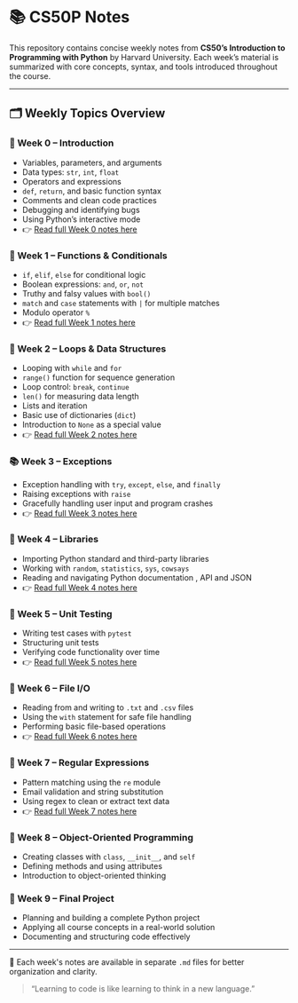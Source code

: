 # 📚 CS50P Notes

This repository contains concise weekly notes from **CS50’s Introduction to Programming with Python** by Harvard University. Each week’s material is summarized with core concepts, syntax, and tools introduced throughout the course.

---

## 🗂️ Weekly Topics Overview

### 📘 Week 0 – Introduction
- Variables, parameters, and arguments  
- Data types: `str`, `int`, `float`  
- Operators and expressions  
- `def`, `return`, and basic function syntax  
- Comments and clean code practices  
- Debugging and identifying bugs  
- Using Python’s interactive mode
- 👉 [Read full Week 0 notes here](https://github.com/IndoKris/CS50P-Journey/blob/main/Notes/Week0.md)



### 🧮 Week 1 – Functions & Conditionals
- `if`, `elif`, `else` for conditional logic  
- Boolean expressions: `and`, `or`, `not`  
- Truthy and falsy values with `bool()`  
- `match` and `case` statements with `|` for multiple matches  
- Modulo operator `%`
-  👉 [Read full Week 1 notes here](https://github.com/IndoKris/CS50P-Journey/blob/main/Notes/Week1.md)

### 🔁 Week 2 – Loops & Data Structures
- Looping with `while` and `for`  
- `range()` function for sequence generation  
- Loop control: `break`, `continue`  
- `len()` for measuring data length  
- Lists and iteration  
- Basic use of dictionaries (`dict`)  
- Introduction to `None` as a special value
-  👉 [Read full Week 2 notes here](https://github.com/IndoKris/CS50P-Journey/blob/main/Notes/Week2.md)

### 📚 Week 3 – Exceptions
- Exception handling with `try`, `except`, `else`, and `finally`  
- Raising exceptions with `raise`  
- Gracefully handling user input and program crashes
-  👉 [Read full Week 3 notes here](https://github.com/IndoKris/CS50P-Journey/blob/main/Notes/Week3.md) 

### 📂 Week 4 – Libraries
- Importing Python standard and third-party libraries  
- Working with `random`, `statistics`, `sys`, `cowsays`  
- Reading and navigating Python documentation , API and JSON
- 👉 [Read full Week 4 notes here](https://github.com/IndoKris/CS50P-Journey/blob/main/Notes/Week4.md) 


### 📝 Week 5 – Unit Testing
- Writing test cases with `pytest`  
- Structuring unit tests  
- Verifying code functionality over time
- 👉 [Read full Week 5 notes here](https://github.com/IndoKris/CS50P-Journey/blob/main/Notes/Week5.md) 

### 🔎 Week 6 – File I/O
- Reading from and writing to `.txt` and `.csv` files  
- Using the `with` statement for safe file handling  
- Performing basic file-based operations
- 👉 [Read full Week 6 notes here](https://github.com/IndoKris/CS50P-Journey/blob/main/Notes/Week6.md)

### 🧬 Week 7 – Regular Expressions
- Pattern matching using the `re` module  
- Email validation and string substitution  
- Using regex to clean or extract text data
- 👉 [Read full Week 7 notes here](https://github.com/IndoKris/CS50P-Journey/blob/main/Notes/Week7.md)

### 🧱 Week 8 – Object-Oriented Programming
- Creating classes with `class`, `__init__`, and `self`  
- Defining methods and using attributes  
- Introduction to object-oriented thinking  

### 🧪 Week 9 – Final Project
- Planning and building a complete Python project  
- Applying all course concepts in a real-world solution  
- Documenting and structuring code effectively  

---

📁 Each week's notes are available in separate `.md` files for better organization and clarity.

> “Learning to code is like learning to think in a new language.”
